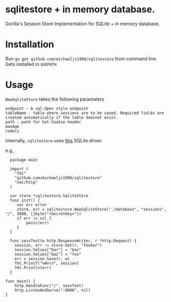 sqlitestore + in memory database.
=================================

Gorilla's Session Store Implementation for SQLite  + in memory database.

Installation
===========

Run `go get github.com/michaeljs1990/sqlitestore` from command line. Gets installed in `$GOPATH`

Usage
=====

`NewSqliteStore` takes the following paramaters

    endpoint - A sql.Open style endpoint
    tableName - table where sessions are to be saved. Required fields are created automatically if the table doesnot exist.
    path - path for Set-Cookie header
    maxAge
    codecs

Internally, `sqlitestore` uses [this](https://github.com/mattn/go-sqlite3) SQLite driver.

e.g.,


      package main

      import (
  	    "fmt"
  	    "github.com/michaeljs1990/sqlitestore"
  	    "net/http"
      )
      
      var store *sqlitestore.SqliteStore
      func init() {
         var err error
         store, err = sqlitestore.NewSqliteStore("./database", "sessions", "/", 3600, []byte("<SecretKey>"))
         if err != nil {
             panic(err)
         } 
      }
      
      func sessTest(w http.ResponseWriter, r *http.Request) {
  	    session, err := store.Get(r, "foobar")
  	    session.Values["bar"] = "baz"
  	    session.Values["baz"] = "foo"
  	    err = session.Save(r, w)
  	    fmt.Printf("%#v\n", session)
  	    fmt.Println(err)
      }

    func main() {
    	http.HandleFunc("/", sessTest)
    	http.ListenAndServe(":8080", nil)
    }
